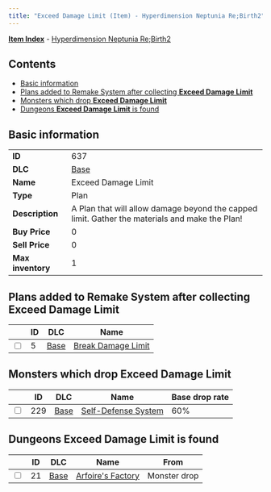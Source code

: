 ```yaml
---
title: "Exceed Damage Limit (Item) - Hyperdimension Neptunia Re;Birth2"
---
```


[**Item Index**](/neptunia/rb2/item/index.html) - [Hyperdimension Neptunia Re;Birth2](/neptunia/rb2)

## Contents

- [Basic information](#basic-information)
- [Plans added to Remake System after collecting **Exceed Damage Limit**](#plans-added-to-remake-system-after-collecting-exceed-damage-limit)
- [Monsters which drop **Exceed Damage Limit**](#monsters-which-drop-exceed-damage-limit)
- [Dungeons **Exceed Damage Limit** is found](#dungeons-exceed-damage-limit-is-found)

## Basic information

|   |   |
| -- | -- |
| **ID** | 637 |
| **DLC** | [Base](/neptunia/rb2/dlc/0-base.html) |
| **Name** | Exceed Damage Limit |
| **Type** | Plan |
| **Description** | A Plan that will allow damage beyond the capped limit. Gather the materials and make the Plan! |
| **Buy Price** | 0 |
| **Sell Price** | 0 |
| **Max inventory** | 1 |

## Plans added to Remake System after collecting **Exceed Damage Limit**

|    | ID | DLC | Name |
| -- | -- | --- | ---- |
| <input type="checkbox" id="rb2-remake-0-5" class="trackbox" /> | 5 | [Base](/neptunia/rb2/dlc/0-base.html) | [Break Damage Limit](/neptunia/rb2/remake/0-5-break-damage-limit.html) |

## Monsters which drop **Exceed Damage Limit**

|    | ID | DLC | Name | Base drop rate |
| -- | -- | --- | ---- | -------------- |
| <input type="checkbox" id="rb2-monster-0-229" class="trackbox" /> | 229 | [Base](/neptunia/rb2/dlc/0-base.html) | [Self-Defense System](/neptunia/rb2/monster/0-229-self-defense-system.html) | 60% |

## Dungeons **Exceed Damage Limit** is found

|    | ID | DLC | Name | From |
| -- | -- | --- | ---- | ---- |
| <input type="checkbox" id="rb2-dungeon-0-21" class="trackbox" /> | 21 | [Base](/neptunia/rb2/dlc/0-base.html) | [Arfoire's Factory](/neptunia/rb2/dungeon/0-21-arfoires-factory.html) | Monster drop |